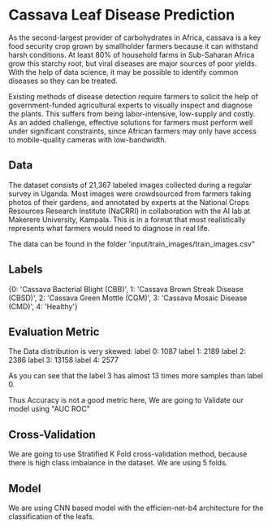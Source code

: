 # Cassava Leaf Disease Prediction

As the second-largest provider of carbohydrates in Africa, cassava is a key food security crop grown by smallholder farmers because it can withstand harsh conditions. At least 80% of household farms in Sub-Saharan Africa grow this starchy root, but viral diseases are major sources of poor yields. With the help of data science, it may be possible to identify common diseases so they can be treated.

Existing methods of disease detection require farmers to solicit the help of government-funded agricultural experts to visually inspect and diagnose the plants. This suffers from being labor-intensive, low-supply and costly. As an added challenge, effective solutions for farmers must perform well under significant constraints, since African farmers may only have access to mobile-quality cameras with low-bandwidth.

## Data

The dataset consists of 21,367 labeled images collected during a regular survey in Uganda. Most images were crowdsourced from farmers taking photos of their gardens, and annotated by experts at the National Crops Resources Research Institute (NaCRRI) in collaboration with the AI lab at Makerere University, Kampala. This is in a format that most realistically represents what farmers would need to diagnose in real life.

The data can be found in the folder 'input/train_images/train_images.csv"

## Labels

{0: 'Cassava Bacterial Blight (CBB)',
 1: 'Cassava Brown Streak Disease (CBSD)',
 2: 'Cassava Green Mottle (CGM)',
 3: 'Cassava Mosaic Disease (CMD)',
 4: 'Healthy'}

## Evaluation Metric

The Data distribution is very skewed:
label 0: 1087
label 1: 2189
label 2: 2386
label 3: 13158
label 4: 2577

As you can see that the label 3 has almost 13 times more samples than label 0.

Thus Accuracy is not a good metric here, We are going to Validate our model using "AUC ROC"

## Cross-Validation

We are going to use Stratified K Fold cross-validation method, because there is high class imbalance in the dataset. We are using 5 folds.

## Model

We are using CNN based model with the efficien-net-b4 architecture for the classification of the leafs.

